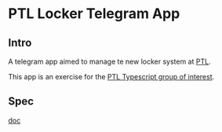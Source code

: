 # PTL Locker Telegram App

## Intro

A telegram app aimed to manage te new locker system at [PTL](http://posttenebraslab.ch).

This app is an exercise for the [PTL Typescript group of interest](https://www.posttenebraslab.ch/wiki/groupes_d_interets/langage_typescript).

## Spec

[doc](doc/README.md)